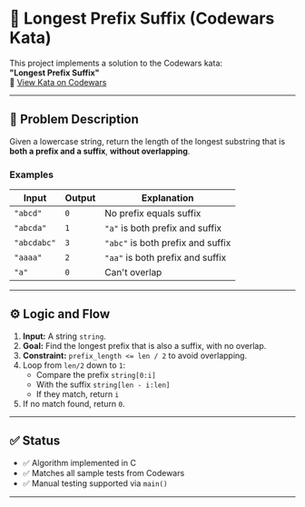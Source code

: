 # 🔁 Longest Prefix Suffix (Codewars Kata)

This project implements a solution to the Codewars kata:  
**"Longest Prefix Suffix"**  
🔗 [View Kata on Codewars](https://www.codewars.com/kata/5ce969ab07d4b7002dcaa7a1)

---

## 🧠 Problem Description

Given a lowercase string, return the length of the longest substring that is **both a prefix and a suffix**, **without overlapping**.

### Examples

| Input        | Output | Explanation                          |
|--------------|--------|--------------------------------------|
| `"abcd"`     | `0`    | No prefix equals suffix              |
| `"abcda"`    | `1`    | `"a"` is both prefix and suffix      |
| `"abcdabc"`  | `3`    | `"abc"` is both prefix and suffix    |
| `"aaaa"`     | `2`    | `"aa"` is both prefix and suffix     |
| `"a"`        | `0`    | Can't overlap                        |

---

## ⚙️ Logic and Flow

1. **Input:** A string `string`.
2. **Goal:** Find the longest prefix that is also a suffix, with no overlap.
3. **Constraint:** `prefix_length <= len / 2` to avoid overlapping.
4. Loop from `len/2` down to `1`:
   - Compare the prefix `string[0:i]`
   - With the suffix `string[len - i:len]`
   - If they match, return `i`
5. If no match found, return `0`.


---

## ✅ Status

* ✅ Algorithm implemented in C
* ✅ Matches all sample tests from Codewars
* ✅ Manual testing supported via `main()`

---
